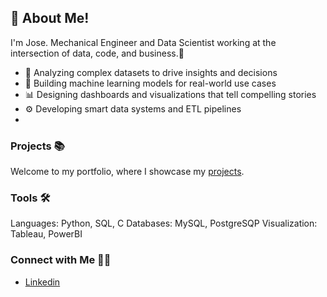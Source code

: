 <!--
**josedorazio/josedorazio** is a ✨ _special_ ✨ repository because its `README.md` (this file) appears on your GitHub profile.

Here are some ideas to get you started:

- 🔭 I’m currently working on ...
- 🌱 I’m currently learning ...
- 👯 I’m looking to collaborate on ...
- 🤔 I’m looking for help with ...
- 💬 Ask me about ...
- 📫 How to reach me: ...
- 😄 Pronouns: ...
- ⚡ Fun fact: ...
-->
## 👋 About Me!

I'm Jose. Mechanical Engineer and Data Scientist working at the intersection of data, code, and business.👋

- 🔎 Analyzing complex datasets to drive insights and decisions
- 🧠 Building machine learning models for real-world use cases
- 📊 Designing dashboards and visualizations that tell compelling stories
- ⚙️ Developing smart data systems and ETL pipelines
-
### Projects 📚 

Welcome to my portfolio, where I showcase my [projects](https://github.com/josedorazio/Portfolio-Guide).

### Tools 🛠️

  Languages: Python, SQL, C
  Databases: MySQL, PostgreSQP
  Visualization: Tableau, PowerBI

### Connect with Me 👋🏻 
-  [Linkedin](https://www.linkedin.com/in/josedorazio/)

